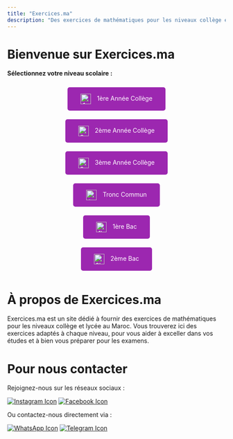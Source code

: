 ```yaml
---
title: "Exercices.ma"
description: "Des exercices de mathématiques pour les niveaux collège et lycée au Maroc."
---
```


# Bienvenue sur Exercices.ma

**Sélectionnez votre niveau scolaire :**

<div style="display: flex; flex-wrap: wrap; justify-content: center;">
  <div style="flex: 1 1 100%; max-width: 100%; text-align: center; margin: 10px;">
    <a href="/1ac/" style="display: inline-block; padding: 15px 30px; background-color: #9C27B0; color: white; text-decoration: none; border-radius: 5px;">
      <img src="https://cdn-icons-png.flaticon.com/64/2103/2103689.png" alt="1ac icon" style="vertical-align: middle; margin-right: 10px;" width="24" height="24"/>
      1ère Année Collège
    </a>
  </div>
  <div style="flex: 1 1 100%; max-width: 100%; text-align: center; margin: 10px;">
    <a href="/2ac/" style="display: inline-block; padding: 15px 30px; background-color: #9C27B0; color: white; text-decoration: none; border-radius: 5px;">
      <img src="https://cdn-icons-png.flaticon.com/64/2103/2103689.png" alt="2ac icon" style="vertical-align: middle; margin-right: 10px;" width="24" height="24"/>
      2ème Année Collège
    </a>
  </div>
  <div style="flex: 1 1 100%; max-width: 100%; text-align: center; margin: 10px;">
    <a href="/3ac/" style="display: inline-block; padding: 15px 30px; background-color: #9C27B0; color: white; text-decoration: none; border-radius: 5px;">
      <img src="https://cdn-icons-png.flaticon.com/64/2103/2103689.png" alt="3ac icon" style="vertical-align: middle; margin-right: 10px;" width="24" height="24"/>
      3ème Année Collège
    </a>
  </div>
  <div style="flex: 1 1 100%; max-width: 100%; text-align: center; margin: 10px;">
    <a href="/tc/" style="display: inline-block; padding: 15px 30px; background-color: #9C27B0; color: white; text-decoration: none; border-radius: 5px;">
      <img src="https://cdn-icons-png.flaticon.com/64/2103/2103689.png" alt="tc icon" style="vertical-align: middle; margin-right: 10px;" width="24" height="24"/>
      Tronc Commun
    </a>
  </div>
  <div style="flex: 1 1 100%; max-width: 100%; text-align: center; margin: 10px;">
    <a href="/1bac/" style="display: inline-block; padding: 15px 30px; background-color: #9C27B0; color: white; text-decoration: none; border-radius: 5px;">
      <img src="https://cdn-icons-png.flaticon.com/64/2103/2103689.png" alt="1bac icon" style="vertical-align: middle; margin-right: 10px;" width="24" height="24"/>
      1ère Bac
    </a>
  </div>
  <div style="flex: 1 1 100%; max-width: 100%; text-align: center; margin: 10px;">
    <a href="/2bac/" style="display: inline-block; padding: 15px 30px; background-color: #9C27B0; color: white; text-decoration: none; border-radius: 5px;">
      <img src="https://cdn-icons-png.flaticon.com/64/2103/2103689.png" alt="2bac icon" style="vertical-align: middle; margin-right: 10px;" width="24" height="24"/>
      2ème Bac
    </a>
  </div>
</div>

# À propos de Exercices.ma

Exercices.ma est un site dédié à fournir des exercices de mathématiques pour les niveaux collège et lycée au Maroc. Vous trouverez ici des exercices adaptés à chaque niveau, pour vous aider à exceller dans vos études et à bien vous préparer pour les examens.

# Pour nous contacter

Rejoignez-nous sur les réseaux sociaux :

[![Instagram Icon](https://cdn-icons-png.flaticon.com/64/2111/2111463.png)](https://www.instagram.com/exercices.ma)
[![Facebook Icon](https://cdn-icons-png.flaticon.com/64/733/733547.png)](https://web.facebook.com/profile.php?id=61567250277720)

Ou contactez-nous directement via :

[![WhatsApp Icon](https://cdn-icons-png.flaticon.com/64/733/733585.png)](https://wa.me/212707919591)
[![Telegram Icon](https://cdn-icons-png.flaticon.com/64/2111/2111646.png)](https://t.me/exercicesma)
